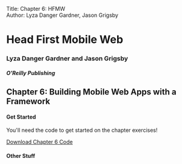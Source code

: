 Title: Chapter 6: HFMW  
Author: Lyza Danger Gardner, Jason Grigsby  

# Head First Mobile Web
### Lyza Danger Gardner and Jason Grigsby
##### O'Reilly Publishing

## Chapter 6: Building Mobile Web Apps with a Framework

#### Get Started
You'll need the code to get started on the chapter exercises!

[Download Chapter 6 Code](chapter6.zip "download")

#### Other Stuff